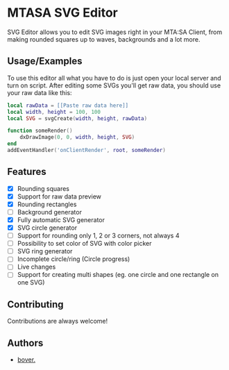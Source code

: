 
# MTASA SVG Editor

SVG Editor allows you to edit SVG images right in your MTA:SA Client, from making rounded squares up to waves, backgrounds and a lot more.


## Usage/Examples

To use this editor all what you have to do is just open your local server and turn on script. After editing some SVGs you'll get raw data, you should use your raw data like this:

```lua
local rawData = [[Paste raw data here]]
local width, height = 100, 100
local SVG = svgCreate(width, height, rawData)

function someRender()
    dxDrawImage(0, 0, width, height, SVG)
end
addEventHandler('onClientRender', root, someRender)
```

## Features

- [x]  Rounding squares
- [x]  Support for raw data preview
- [x]  Rounding rectangles
- [ ]  Background generator
- [x]  Fully automatic SVG generator
- [x]  SVG circle generator
- [ ]  Support for rounding only 1, 2 or 3 corners, not always 4
- [ ]  Possibility to set color of SVG with color picker
- [ ]  SVG ring generator
- [ ]  Incomplete circle/ring (Circle progress)
- [ ]  Live changes
- [ ]  Support for creating multi shapes (eg. one circle and one rectangle on one SVG)
## Contributing

Contributions are always welcome!


## Authors

- [bover.](https://www.github.com/boversoneg)

